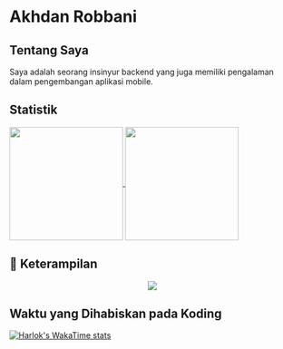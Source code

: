 # Akhdan Robbani



## Tentang Saya

Saya adalah seorang insinyur backend yang juga memiliki pengalaman dalam pengembangan aplikasi mobile.


## Statistik
<a href="https://github.com/anuraghazra/github-readme-stats">
  <img height=200 align="center" src="https://github-readme-stats.vercel.app/api?username=akhdanre&rank_icon=github&bg_color=000000&text_color=FFFFFF" />
</a>
<a href="https://github.com/anuraghazra/convoychat">
  <img height=200 align="center" src="https://github-readme-stats.vercel.app/api/top-langs?username=akhdanre&layout=compact&langs_count=8&card_width=320&bg_color=000000&text_color=FFFFFF" />
</a>


## 🚀 Keterampilan


<p align="center">
  <a href="https://skillicons.dev">
    <img src="https://skillicons.dev/icons?i=debian,windows,ubuntu,javascript,nodejs,express,python,fastapi,go,php,laravel,java,dart,flutter,mysql,postgres,mongodb" />
  </a>
</p>





## Waktu yang Dihabiskan pada Koding



[![Harlok's WakaTime stats](https://github-readme-stats.vercel.app/api/wakatime?username=akhdanre&layout=compact&bg_color=000000&text_color=ffffff&langs_count=10)](https://wakatime.com/@AkhdanRe)






